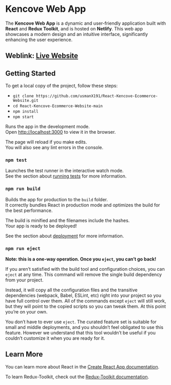 # Kencove Web App

The **Kencove Web App** is a dynamic and user-friendly application built with **React** and **Redux Toolkit**, and is hosted on **Netlify**. This web app showcases a modern design and an intuitive interface, significantly enhancing the user experience.

## Weblink: [Live Website](https://react-kencove-webapp-using-redux.netlify.app/)

## Getting Started

To get a local copy of the project, follow these steps:
- `git clone https://github.com/usmanX191/React-Kencove-Ecommerce-Website.git`
- `cd React-Kencove-Ecommerce-Website-main`
- `npm install`
- `npm start`

Runs the app in the development mode.\
Open [http://localhost:3000](http://localhost:3000) to view it in the browser.

The page will reload if you make edits.\
You will also see any lint errors in the console.

### `npm test`

Launches the test runner in the interactive watch mode.\
See the section about [running tests](https://facebook.github.io/create-react-app/docs/running-tests) for more information.

### `npm run build`

Builds the app for production to the `build` folder.\
It correctly bundles React in production mode and optimizes the build for the best performance.

The build is minified and the filenames include the hashes.\
Your app is ready to be deployed!

See the section about [deployment](https://facebook.github.io/create-react-app/docs/deployment) for more information.

### `npm run eject`

**Note: this is a one-way operation. Once you `eject`, you can’t go back!**

If you aren’t satisfied with the build tool and configuration choices, you can `eject` at any time. This command will remove the single build dependency from your project.

Instead, it will copy all the configuration files and the transitive dependencies (webpack, Babel, ESLint, etc) right into your project so you have full control over them. All of the commands except `eject` will still work, but they will point to the copied scripts so you can tweak them. At this point you’re on your own.

You don’t have to ever use `eject`. The curated feature set is suitable for small and middle deployments, and you shouldn’t feel obligated to use this feature. However we understand that this tool wouldn’t be useful if you couldn’t customize it when you are ready for it.

## Learn More

You can learn more about React in the [Create React App documentation](https://facebook.github.io/create-react-app/docs/getting-started).

To learn Redux-Toolkit, check out the [Redux-Toolkit documentation](https://redux-toolkit.js.org/).

